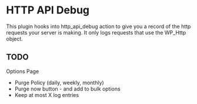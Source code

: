 # HTTP API Debug

This plugin hooks into http_api_debug action to give you a record of the http requests your server is making.
It only logs requests that use the WP_Http object.

## TODO

Options Page

- Purge Policy (daily, weekly, monthly)
- Purge now button - and add to bulk options
- Keep at most X log entries

